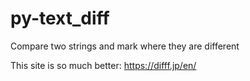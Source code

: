 # py-text_diff
Compare two strings and mark where they are different

This site is so much better: https://difff.jp/en/
